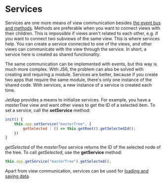 # Services

Services are one more means of view communication besides [the event bus and methods](events.md). Methods are preferable when you want to connect views with their children. This is impossible if views aren't related to each other, e.g. if you want to connect two subviews of the same view. This is where services help. You can create a service connected to one of the views, and other views can communicate with the view through the service. In short, a service here is created as shared functionality.

The same communication can be implemented with events, but this way is much more complex. With JS6, the problem can also be solved with creating and requiring a module. Services are better, because if you create two apps that require the same module, there's only one instance of the shared code. With services, a new instance of a service is created each time.

JetApp provides a means to initialize services. For example, you have a *masterTree* view and want other views to get the ID of a selected item. To set a service, call the **setService** method:

```js
init() {
	this.app.setService("masterTree", {
		getSelected : () => this.getRoot().getSelectedId();
	})
}
```

*getSelected* of the *masterTree* service returns the ID of the selected node of the tree. To call *getSelected*, use the **getService** method:

```js
this.app.getService("masterTree").getSelected();
```

Apart from view communication, services can be used for [loading and saving data](models.md).